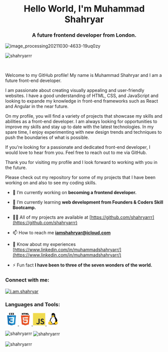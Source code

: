 <h1 align="center">Hello World, I'm Muhammad Shahryar</h1>
<h3 align="center">A future frontend developer from London.</h3>


![image_processing20211030-4633-19uq0zy](https://user-images.githubusercontent.com/107395895/213216423-df8f5a6a-a88b-4541-b914-4e442469b600.gif)

<p align="left"> <img src="https://komarev.com/ghpvc/?username=shahryarrr&label=Profile%20views&color=0e75b6&style=flat" alt="shahryarrr" /> </p>

<p align="left"> <a href="https://twitter.com/" target="blank"><img src="https://img.shields.io/twitter/follow/?logo=twitter&style=for-the-badge" alt="" /></a> </p>

Welcome to my GitHub profile! My name is Muhammad Shahryar and I am a future front-end developer.

I am passionate about creating visually appealing and user-friendly websites. I have a good understanding of HTML, CSS, and JavaScript and looking to expande my knowledge in front-end frameworks such as React and Angular in the near future.

On my profile, you will find a variety of projects that showcase my skills and abilities as a front-end developer. I am always looking for opportunities to improve my skills and stay up to date with the latest technologies. In my spare time, I enjoy experimenting with new design trends and techniques to push the boundaries of what is possible.

If you're looking for a passionate and dedicated front-end developer, I would love to hear from you. Feel free to reach out to me via GitHub.

Thank you for visiting my profile and I look forward to working with you in the future.

Please check out my repository for some of my projects that I have been working on and also to see my coding skills.

- 🔭 I’m currently working on **becoming a frontend developer.**

- 🌱 I’m currently learning **web development from Founders & Coders Skill Bootcamp.**

- 👨‍💻 All of my projects are available at [https://github.com/shahryarrr](https://github.com/shahryarrr)

- 📫 How to reach me **iamshahryar@icloud.com**

- 📄 Know about my experiences [https://www.linkedin.com/in/muhammadshahryarr/](https://www.linkedin.com/in/muhammadshahryarr/)

- ⚡ Fun fact **I have been to three of the seven wonders of the world.**

<h3 align="left">Connect with me:</h3>
<p align="left">
<a href="https://instagram.com/i.am.shahryar" target="blank"><img align="center" src="https://raw.githubusercontent.com/rahuldkjain/github-profile-readme-generator/master/src/images/icons/Social/instagram.svg" alt="i.am.shahryar" height="30" width="40" /></a>
</p>

<h3 align="left">Languages and Tools:</h3>
<p align="left"> <a href="https://www.w3schools.com/css/" target="_blank" rel="noreferrer"> <img src="https://raw.githubusercontent.com/devicons/devicon/master/icons/css3/css3-original-wordmark.svg" alt="css3" width="40" height="40"/> </a> <a href="https://www.w3.org/html/" target="_blank" rel="noreferrer"> <img src="https://raw.githubusercontent.com/devicons/devicon/master/icons/html5/html5-original-wordmark.svg" alt="html5" width="40" height="40"/> </a> <a href="https://developer.mozilla.org/en-US/docs/Web/JavaScript" target="_blank" rel="noreferrer"> <img src="https://raw.githubusercontent.com/devicons/devicon/master/icons/javascript/javascript-original.svg" alt="javascript" width="40" height="40"/> </a> <a href="https://www.linux.org/" target="_blank" rel="noreferrer"> <img src="https://raw.githubusercontent.com/devicons/devicon/master/icons/linux/linux-original.svg" alt="linux" width="40" height="40"/> </a> </p>

<p><img align="left" src="https://github-readme-stats.vercel.app/api/top-langs?username=shahryarrr&show_icons=true&locale=en&layout=compact" alt="shahryarrr" /></p>

<p>&nbsp;<img align="center" src="https://github-readme-stats.vercel.app/api?username=shahryarrr&show_icons=true&locale=en" alt="shahryarrr" /></p>

<p><img align="center" src="https://github-readme-streak-stats.herokuapp.com/?user=shahryarrr&" alt="shahryarrr" /></p>
